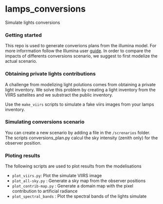 # lamps_conversions
Simulate lights conversions

### Getting started
This repo is used to generate converions plans from the illumina model. For more inforrmation follow the Illumina user [guide](https://lx02.cegepsherbrooke.qc.ca/~aubema/index.php/Prof/Page).
In order to compare the impacts of differents conversions scenario, we suggest to first modelize the actual scenario.


### Obtaining private lights contributions
A challenge from modelizing light polutions comes from obtaining a private light inventory. We solve this problem by creating a light inventory from the VIIRS sattelites and we substract the public inventory.

Use the ```make_viirs``` scripts to simulate a fake viirs images from your lamps inventory.


### Simulating conversions scenario
You can create a new scenario by adding a file in the ```/screnarios``` folder.
The scripts conversions_plan.py calcul the sky intensity (zenith only) for the observer position.

### Ploting results
The following scripts are used to plot results from the modelisations
- ```plot_viirs.py```: Plot the simulate VIIRS image
- ```plot_all-sky.py``` : Generate a sky map from the observer positions
- ```plot_contrib-map.py``` : Generate a domain map with the pixel contribution to artificial radiance
- ```plot_spectral_bands``` : Plot the spectral bands of the lights simulate
